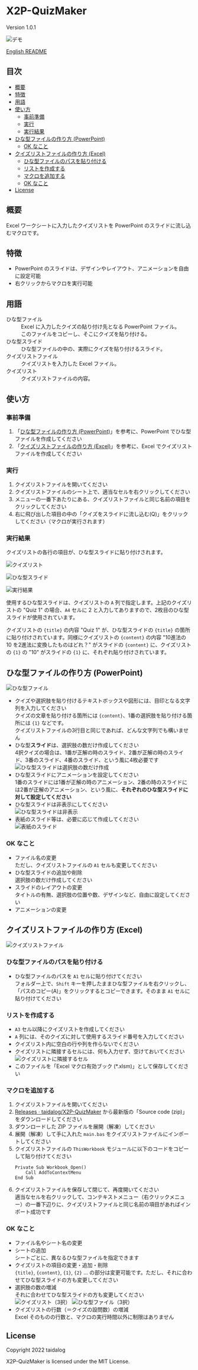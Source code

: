 # X2P-QuizMaker

Version 1.0.1

![デモ](https://github.com/taidalog/X2P-QuizMaker/blob/images/image/demo.gif)

[English README](README.md)


## 目次

- [概要](#%e6%a6%82%e8%a6%81)
- [特徴](#%e7%89%b9%e5%be%b4)
- [用語](#%e7%94%a8%e8%aa%9e)
- [使い方](#%e4%bd%bf%e3%81%84%e6%96%b9)
    - [事前準備](#%e4%ba%8b%e5%89%8d%e6%ba%96%e5%82%99)
    - [実行](#%e5%ae%9f%e8%a1%8c)
    - [実行結果](#%e5%ae%9f%e8%a1%8c%e7%b5%90%e6%9e%9c)
- [ひな型ファイルの作り方 (PowerPoint)](#%e3%81%b2%e3%81%aa%e5%9e%8b%e3%83%95%e3%82%a1%e3%82%a4%e3%83%ab%e3%81%ae%e4%bd%9c%e3%82%8a%e6%96%b9-powerpoint)
    - [OK なこと](#ok-%e3%81%aa%e3%81%93%e3%81%a8)
- [クイズリストファイルの作り方 (Excel)](#%e3%82%af%e3%82%a4%e3%82%ba%e3%83%aa%e3%82%b9%e3%83%88%e3%83%95%e3%82%a1%e3%82%a4%e3%83%ab%e3%81%ae%e4%bd%9c%e3%82%8a%e6%96%b9-excel)
    - [ひな型ファイルのパスを貼り付ける](#%e3%81%b2%e3%81%aa%e5%9e%8b%e3%83%95%e3%82%a1%e3%82%a4%e3%83%ab%e3%81%ae%e3%83%91%e3%82%b9%e3%82%92%e8%b2%bc%e3%82%8a%e4%bb%98%e3%81%91%e3%82%8b)
    - [リストを作成する](#%e3%83%aa%e3%82%b9%e3%83%88%e3%82%92%e4%bd%9c%e6%88%90%e3%81%99%e3%82%8b)
    - [マクロを追加する](#%e3%83%9e%e3%82%af%e3%83%ad%e3%82%92%e8%bf%bd%e5%8a%a0%e3%81%99%e3%82%8b)
    - [OK なこと](#ok-%e3%81%aa%e3%81%93%e3%81%a8-1)
- [License](#license)


## 概要

Excel ワークシートに入力したクイズリストを PowerPoint のスライドに流し込むマクロです。


## 特徴

- PowerPoint のスライドは、デザインやレイアウト、アニメーションを自由に設定可能
- 右クリックからマクロを実行可能


## 用語

<dl>
  <dt>ひな型ファイル</dt>
  <dd>Excel に入力したクイズの貼り付け先となる PowerPoint ファイル。<br>このファイルをコピーし、そこにクイズを貼り付ける。</dd>
  <dt>ひな型スライド</dt>
  <dd>ひな型ファイルの中の、実際にクイズを貼り付けるスライド。</dd>
  <dt>クイズリストファイル</dt>
  <dd>クイズリストを入力した Excel ファイル。</dd>
  <dt>クイズリスト</dt>
  <dd>クイズリストファイルの内容。</dd>
</dl>


## 使い方


### 事前準備

1. 「[ひな型ファイルの作り方 (PowerPoint)](#%e3%81%b2%e3%81%aa%e5%9e%8b%e3%83%95%e3%82%a1%e3%82%a4%e3%83%ab%e3%81%ae%e4%bd%9c%e3%82%8a%e6%96%b9-powerpoint)」を参考に、PowerPoint でひな型ファイルを作成してください
1. 「[クイズリストファイルの作り方 (Excel)](#%e3%82%af%e3%82%a4%e3%82%ba%e3%83%aa%e3%82%b9%e3%83%88%e3%83%95%e3%82%a1%e3%82%a4%e3%83%ab%e3%81%ae%e4%bd%9c%e3%82%8a%e6%96%b9-excel)」を参考に、Excel でクイズリストファイルを作成してください


### 実行

1. クイズリストファイルを開いてください
1. クイズリストファイルのシート上で、適当なセルを右クリックしてください
1. メニューの一番下あたりにある、クイズリストファイルと同じ名前の項目をクリックしてください
1. 右に飛び出した項目の中の「クイズをスライドに流し込む(Q)」をクリックしてください（マクロが実行されます）


### 実行結果

クイズリストの各行の項目が、ひな型スライドに貼り付けされます。

![クイズリスト](https://github.com/taidalog/X2P-QuizMaker/blob/images/image/X2P_excel_quiz_1.png)

![ひな型スライド](https://github.com/taidalog/X2P-QuizMaker/blob/images/image/X2P_ppt_1.png)

![実行結果](https://github.com/taidalog/X2P-QuizMaker/blob/images/image/X2P_result.png)

使用するひな型スライドは、クイズリストの `A` 列で指定します。上記のクイズリストの "Quiz 1" の場合、`A4` セルに 2 と入力してありますので、2枚目のひな型スライドが使用されています。

クイズリストの `{title}` の内容 "Quiz 1" が、ひな型スライドの `{title}` の箇所に貼り付けされています。同様にクイズリストの `{content}` の内容 "10進法の 10 を2進法に変換したものはどれ？" がスライドの `{content}` に、クイズリストの `{1}` の "10" がスライドの `{1}` に、それぞれ貼り付けされています。


## ひな型ファイルの作り方 (PowerPoint)

![ひな型ファイル](https://github.com/taidalog/X2P-QuizMaker/blob/images/image/X2P_ppt_1.png)

- クイズや選択肢を貼り付けるテキストボックスや図形には、目印となる文字列を入力してください  
    クイズの文章を貼り付ける箇所には `{content}`、1番の選択肢を貼り付ける箇所には `{1}` などです。  
    クイズリストファイルの3行目と同じであれば、どんな文字列でも構いません
- ひな型**スライド**は、選択肢の数だけ作成してください  
    4択クイズの場合は、1番が正解の時のスライド、2番が正解の時のスライド、3番のスライド、4番のスライド、という風に4枚必要です  
    ![ひな型スライドは選択肢の数だけ作成](https://github.com/taidalog/X2P-QuizMaker/blob/images/image/X2P_ppt_1_slides_for_answers.png)
- ひな型スライドにアニメーションを設定してください  
    1番のスライドには1番が正解の時のアニメーション、2番の時のスライドには2番が正解のアニメーション、という風に、**それぞれのひな型スライドに対して設定してください**
- ひな型スライドは非表示にしてください  
    ![ひな型スライドは非表示](https://github.com/taidalog/X2P-QuizMaker/blob/images/image/X2P_ppt_1_invisible.png)
- 表紙のスライド等は、必要に応じて作成してください  
    ![表紙のスライド](https://github.com/taidalog/X2P-QuizMaker/blob/images/image/X2P_ppt_1b_title.png)


### OK なこと

- ファイル名の変更  
    ただし、クイズリストファイルの `A1` セルも変更してください
- ひな型スライドの追加や削除  
    選択肢の数だけ作成してください
- スライドのレイアウトの変更  
    タイトルの有無、選択肢の位置や数、デザインなど、自由に設定してください
- アニメーションの変更


## クイズリストファイルの作り方 (Excel)

![クイズリストファイル](https://github.com/taidalog/X2P-QuizMaker/blob/images/image/X2P_excel.png)


### ひな型ファイルのパスを貼り付ける

- ひな型ファイルのパスを `A1` セルに貼り付けてください  
    フォルダー上で、`Shift` キーを押したままひな型ファイルを右クリックし、「パスのコピー(A)」をクリックするとコピーできます。そのまま `A1` セルに貼り付けてください  


### リストを作成する

- `A3` セル以降にクイズリストを作成してください
- `A` 列には、そのクイズに対して使用するスライド番号を入力してください  
- クイズリスト内に空白の行や列を作らないでください
- クイズリストに隣接するセルには、何も入力せず、空けておいてください  
    ![クイズリストに隣接するセル](https://github.com/taidalog/X2P-QuizMaker/blob/images/image/X2P_excel_keep_blank.png)
- このファイルを「Excel マクロ有効ブック (*.xlsm)」として保存してください


### マクロを追加する

1. クイズリストファイルを開いてください
1. [Releases · taidalog/X2P-QuizMaker](https://github.com/taidalog/X2P-QuizMaker/releases) から最新版の「Source code (zip)」をダウンロードしてください
1. ダウンロードした ZIP ファイルを展開（解凍）してください
1. 展開（解凍）して手に入れた `main.bas` をクイズリストファイルにインポートしてください
1. クイズリストファイルの `ThisWorkbook` モジュールに以下のコードをコピーして貼り付けてください  
    ```
    Private Sub Workbook_Open()
        Call AddToContextMenu
    End Sub
    ```
1. クイズリストファイルを保存して閉じて、再度開いてください  
    適当なセルを右クリックして、コンテキストメニュー（右クリックメニュー）の一番下辺りに、クイズリストファイルと同じ名前の項目があればインポート成功です


### OK なこと

- ファイル名やシート名の変更
- シートの追加  
    シートごとに、異なるひな型ファイルを指定できます
- クイズリストの項目の変更・追加・削除  
    `{title}`, `{content}`, `{1}`, `{2}` ... の部分は変更可能です。ただし、それに合わせてひな型スライドの方も変更してください
- 選択肢の数の増減  
    それに合わせてひな型スライドの方も変更してください  
    ![クイズリスト（3択）](https://github.com/taidalog/X2P-QuizMaker/blob/images/image/X2P_excel_2.png)
    ![ひな型ファイル（3択）](https://github.com/taidalog/X2P-QuizMaker/blob/images/image/X2P_ppt_2b.png)
- クイズリストの行数（＝クイズの設問数）の増減  
    Excel そのものの行数と、マクロの実行時間以外に制限はありません


## License

Copyright 2022 taidalog

X2P-QuizMaker is licensed under the MIT License.
